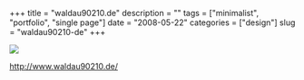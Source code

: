 +++
title = "waldau90210.de"
description = ""
tags = ["minimalist", "portfolio", "single page"]
date = "2008-05-22"
categories = ["design"]
slug = "waldau90210-de"
+++


 

  <div id="screens-thumbs" class="clearfix">
    <div class="txt-center" id="design-submission"><a href="http://www.waldau90210.de/"><img id='bluga-thumbnail-1266' class='bluga-thumbnail large' src='/media/bluga/
wt4835a2c0c131c_0.jpg'/></a></div>  
  </div>   
<p><a href="http://www.waldau90210.de/">http://www.waldau90210.de/</a></p>





